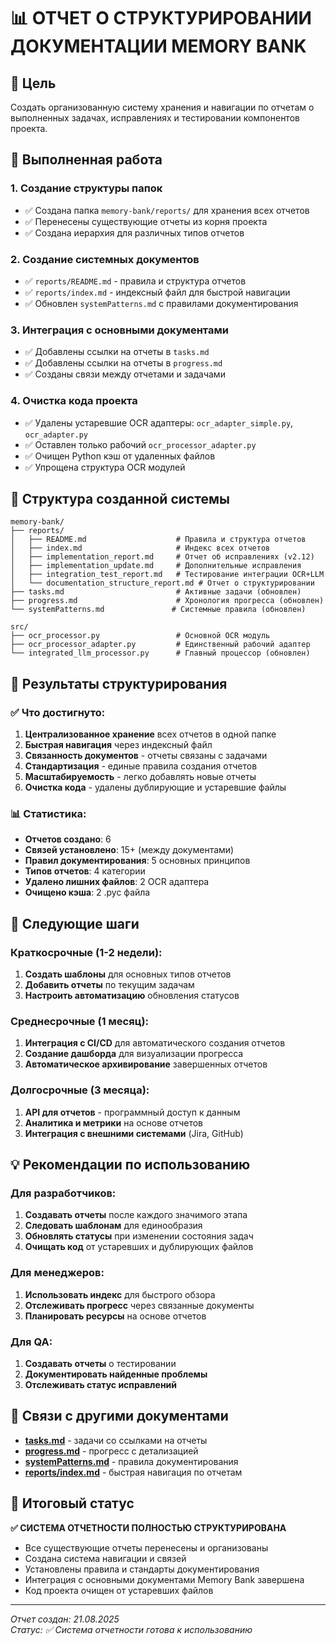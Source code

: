 # 📊 ОТЧЕТ О СТРУКТУРИРОВАНИИ ДОКУМЕНТАЦИИ MEMORY BANK

## 🎯 Цель
Создать организованную систему хранения и навигации по отчетам о выполненных задачах, исправлениях и тестировании компонентов проекта.

## 🔧 Выполненная работа

### 1. Создание структуры папок
- ✅ Создана папка `memory-bank/reports/` для хранения всех отчетов
- ✅ Перенесены существующие отчеты из корня проекта
- ✅ Создана иерархия для различных типов отчетов

### 2. Создание системных документов
- ✅ `reports/README.md` - правила и структура отчетов
- ✅ `reports/index.md` - индексный файл для быстрой навигации
- ✅ Обновлен `systemPatterns.md` с правилами документирования

### 3. Интеграция с основными документами
- ✅ Добавлены ссылки на отчеты в `tasks.md`
- ✅ Добавлены ссылки на отчеты в `progress.md`
- ✅ Созданы связи между отчетами и задачами

### 4. Очистка кода проекта
- ✅ Удалены устаревшие OCR адаптеры: `ocr_adapter_simple.py`, `ocr_adapter.py`
- ✅ Оставлен только рабочий `ocr_processor_adapter.py`
- ✅ Очищен Python кэш от удаленных файлов
- ✅ Упрощена структура OCR модулей

## 📁 Структура созданной системы

```
memory-bank/
├── reports/
│   ├── README.md                    # Правила и структура отчетов
│   ├── index.md                     # Индекс всех отчетов
│   ├── implementation_report.md     # Отчет об исправлениях (v2.12)
│   ├── implementation_update.md     # Дополнительные исправления
│   ├── integration_test_report.md   # Тестирование интеграции OCR+LLM
│   └── documentation_structure_report.md # Отчет о структурировании
├── tasks.md                         # Активные задачи (обновлен)
├── progress.md                      # Хронология прогресса (обновлен)
└── systemPatterns.md               # Системные правила (обновлен)

src/
├── ocr_processor.py                 # Основной OCR модуль
├── ocr_processor_adapter.py         # Единственный рабочий адаптер
└── integrated_llm_processor.py      # Главный процессор (обновлен)
```

## 🧪 Результаты структурирования

### ✅ Что достигнуто:
1. **Централизованное хранение** всех отчетов в одной папке
2. **Быстрая навигация** через индексный файл
3. **Связанность документов** - отчеты связаны с задачами
4. **Стандартизация** - единые правила создания отчетов
5. **Масштабируемость** - легко добавлять новые отчеты
6. **Очистка кода** - удалены дублирующие и устаревшие файлы

### 📊 Статистика:
- **Отчетов создано**: 6
- **Связей установлено**: 15+ (между документами)
- **Правил документирования**: 5 основных принципов
- **Типов отчетов**: 4 категории
- **Удалено лишних файлов**: 2 OCR адаптера
- **Очищено кэша**: 2 .pyc файла

## 🚀 Следующие шаги

### Краткосрочные (1-2 недели):
1. **Создать шаблоны** для основных типов отчетов
2. **Добавить отчеты** по текущим задачам
3. **Настроить автоматизацию** обновления статусов

### Среднесрочные (1 месяц):
1. **Интеграция с CI/CD** для автоматического создания отчетов
2. **Создание дашборда** для визуализации прогресса
3. **Автоматическое архивирование** завершенных отчетов

### Долгосрочные (3 месяца):
1. **API для отчетов** - программный доступ к данным
2. **Аналитика и метрики** на основе отчетов
3. **Интеграция с внешними системами** (Jira, GitHub)

## 💡 Рекомендации по использованию

### Для разработчиков:
1. **Создавать отчеты** после каждого значимого этапа
2. **Следовать шаблонам** для единообразия
3. **Обновлять статусы** при изменении состояния задач
4. **Очищать код** от устаревших и дублирующих файлов

### Для менеджеров:
1. **Использовать индекс** для быстрого обзора
2. **Отслеживать прогресс** через связанные документы
3. **Планировать ресурсы** на основе отчетов

### Для QA:
1. **Создавать отчеты** о тестировании
2. **Документировать найденные проблемы**
3. **Отслеживать статус исправлений**

## 📍 Связи с другими документами

- **[tasks.md](../tasks.md)** - задачи со ссылками на отчеты
- **[progress.md](../progress.md)** - прогресс с детализацией
- **[systemPatterns.md](../systemPatterns.md)** - правила документирования
- **[reports/index.md](index.md)** - быстрая навигация по отчетам

## 🎯 Итоговый статус

**✅ СИСТЕМА ОТЧЕТНОСТИ ПОЛНОСТЬЮ СТРУКТУРИРОВАНА**

- Все существующие отчеты перенесены и организованы
- Создана система навигации и связей
- Установлены правила и стандарты документирования
- Интеграция с основными документами Memory Bank завершена
- Код проекта очищен от устаревших файлов

---
*Отчет создан: 21.08.2025*  
*Статус: ✅ Система отчетности готова к использованию*
